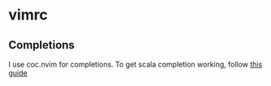 # vimrc

## Completions

I use coc.nvim for completions. To get scala completion working, follow [this guide](https://scalameta.org/metals/docs/editors/vim.html)
